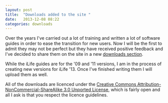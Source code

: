 ```yaml
---
layout: post
title:  "Downloads added to the site "
date:   2013-12-08 08:22
categories: downloads
---
```


Over the years I've carried out a lot of training and written a lot of software guides in order to ease the transition for new users. Now I will be the first to admit they may not be perfect but they have received positive feedback and I've decided to share them on the site in a new [downloads section][DMDownloads].

While the iLife guides are for the '09 and '11 versions, I am in the process of creating new versions for iLife '13. Once I've finished writing them I will upload them as well.

All of the downloads are licenced under the [Creative Commons Attribution-NonCommercial-ShareAlike 3.0 Unported License][CCLicense], which is fairly open and all I ask is that you respect the licence guidelines.

[CCLicense]: http://creativecommons.org/licenses/by-nc-sa/3.0/deed.en_US
[DMDownloads]: http://dalemmanning.me.uk/downloads/


  
